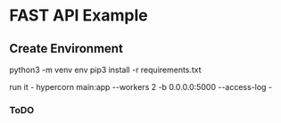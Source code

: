 # FAST API Example


## Create Environment
python3 -m venv env
pip3 install -r requirements.txt

run it - hypercorn main:app  --workers 2 -b 0.0.0.0:5000 --access-log -


### ToDO
